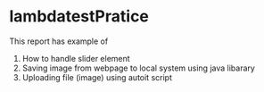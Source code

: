 # lambdatestPratice

This report has example of 
1. How to handle slider element
2. Saving image from webpage to local system using java libarary 
3. Uploading file (image) using autoit script
